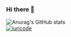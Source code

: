 ### Hi there 👋


![Anurag's GitHub stats](https://github-readme-stats.vercel.app/api?username=Capamara&show_icons=true&theme=radical)
<br>
[![iuricode](https://github-readme-stats.vercel.app/api/top-langs/?username=Capamara&hide=html&layout=compact&theme=Tokyonight)](https://github.com/Capamara/)



<!--
**Capamara/Capamara** is a ✨ _special_ ✨ repository because its `README.md` (this file) appears on your GitHub profile.

Here are some ideas to get you started:

- 🔭 I’m currently working on ...
- 🌱 I’m currently learning ...
- 👯 I’m looking to collaborate on ...
- 🤔 I’m looking for help with ...
- 💬 Ask me about ...
- 📫 How to reach me: ...
- 😄 Pronouns: ...
- ⚡ Fun fact: ...
-->
